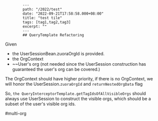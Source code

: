 
            ---
            path: "/2022/test"
            date: "2022-09-21T17:58:58.000+08:00"
            title: "test tile"
            tags: [tag1,tag2,tag3]
            excerpt: ""
            ---
            ## QueryTemplate Refactoring

Given 
* the UserSessionBean.zuoraOrgId is provided.
* the OrgContext
* ~~User's org (not needed since the UserSession construction has guaranteed the user's org can be covered.)

The OrgContext should have higher priority, if there is no OrgContext, we will honor the UserSession.`zuoraOrgId` and `returnNestedOrgData` flag

So, `the QueryInterceptorTemplate.getTagIdsOfAllVisibleOrgs` should always use UserSession to construct the visible orgs, which should be a subset of the user's visible org ids.

#multi-org

            